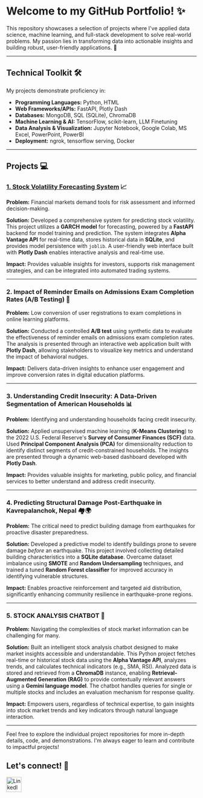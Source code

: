 # Welcome to my GitHub Portfolio! ✨ 

This repository showcases a selection of projects where I've applied data science, machine learning, and full-stack development to solve real-world problems. My passion lies in transforming data into actionable insights and building robust, user-friendly applications. 🚀

---

## Technical Toolkit 🛠️

My projects demonstrate proficiency in:

* **Programming Languages:** Python, HTML
* **Web Frameworks/APIs:** FastAPI, Plotly Dash
* **Databases:** MongoDB, SQL (SQLite), ChromaDB
* **Machine Learning & AI:** TensorFlow, scikit-learn, LLM Finetuning
* **Data Analysis & Visualization:** Jupyter Notebook, Google Colab, MS Excel, PowerPoint, PowerBI
* **Deployment:** ngrok, tensorflow serving, Docker

---

## Projects 💻

### [1. Stock Volatility Forecasting System](https://github.com/Obika-Franklin/StockAnalysisAPI) 📈

**Problem:** Financial markets demand tools for risk assessment and informed decision-making.

**Solution:** Developed a comprehensive system for predicting stock volatility. This project utilizes a **GARCH model** for forecasting, powered by a **FastAPI** backend for model training and prediction. The system integrates **Alpha Vantage API** for real-time data, stores historical data in **SQLite**, and provides model persistence with `joblib`. A user-friendly web interface built with **Plotly Dash** enables interactive analysis and real-time use.

**Impact:** Provides valuable insights for investors, supports risk management strategies, and can be integrated into automated trading systems. 

---

### 2. Impact of Reminder Emails on Admissions Exam Completion Rates (A/B Testing) 📧

**Problem:** Low conversion of user registrations to exam completions in online learning platforms.

**Solution:** Conducted a controlled **A/B test** using synthetic data to evaluate the effectiveness of reminder emails on admissions exam completion rates. The analysis is presented through an interactive web application built with **Plotly Dash**, allowing stakeholders to visualize key metrics and understand the impact of behavioral nudges.

**Impact:** Delivers data-driven insights to enhance user engagement and improve conversion rates in digital education platforms. 

---

### 3. Understanding Credit Insecurity: A Data-Driven Segmentation of American Households 📊

**Problem:** Identifying and understanding households facing credit insecurity.

**Solution:** Applied unsupervised machine learning (**K-Means Clustering**) to the 2022 U.S. Federal Reserve's **Survey of Consumer Finances (SCF)** data. Used **Principal Component Analysis (PCA)** for dimensionality reduction to identify distinct segments of credit-constrained households. The insights are presented through a dynamic web-based dashboard developed with **Plotly Dash**.

**Impact:** Provides valuable insights for marketing, public policy, and financial services to better understand and address credit insecurity. 

---

### 4. Predicting Structural Damage Post-Earthquake in Kavrepalanchok, Nepal 🏘️🌍

**Problem:** The critical need to predict building damage from earthquakes for proactive disaster preparedness.

**Solution:** Developed a predictive model to identify buildings prone to severe damage *before* an earthquake. This project involved collecting detailed building characteristics into a **SQLite database**. Overcame dataset imbalance using **SMOTE** and **Random Undersampling** techniques, and trained a tuned **Random Forest classifier** for improved accuracy in identifying vulnerable structures.

**Impact:** Enables proactive reinforcement and targeted aid distribution, significantly enhancing community resilience in earthquake-prone regions. 

---

### 5. STOCK ANALYSIS CHATBOT 💬

**Problem:** Navigating the complexities of stock market information can be challenging for many.

**Solution:** Built an intelligent stock analysis chatbot designed to make market insights accessible and understandable. This Python project fetches real-time or historical stock data using the **Alpha Vantage API**, analyzes trends, and calculates technical indicators (e.g., SMA, RSI). Analyzed data is stored and retrieved from a **ChromaDB** instance, enabling **Retrieval-Augmented Generation (RAG)** to provide contextually relevant answers using a **Gemini language model**. The chatbot handles queries for single or multiple stocks and includes an evaluation mechanism for response quality.

**Impact:** Empowers users, regardless of technical expertise, to gain insights into stock market trends and key indicators through natural language interaction. 

---

Feel free to explore the individual project repositories for more in-depth details, code, and demonstrations. I'm always eager to learn and contribute to impactful projects! 

## Let's connect! 🤝
<a href="https://www.linkedin.com/in/franklinobika" target="_blank">
  <img src="https://cdn-icons-png.flaticon.com/512/174/174857.png" alt="LinkedIn" width="40" height="40">
</a>

